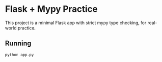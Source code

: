 # Flask + Mypy Practice

This project is a minimal Flask app with strict mypy type checking, for real-world practice.

## Running

```bash
python app.py
